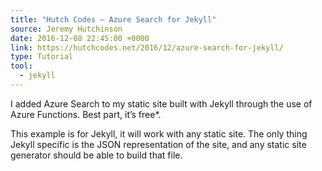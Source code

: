 ```yaml
---
title: "Hutch Codes — Azure Search for Jekyll"
source: Jeremy Hutchinson
date: 2016-12-08 22:45:00 +0000
link: https://hutchcodes.net/2016/12/azure-search-for-jekyll/
type: Tutorial
tool:
  - jekyll 
---
```

I added Azure Search to my static site built with Jekyll through the use of Azure Functions. Best part, it’s free*.

This example is for Jekyll, it will work with any static site. The only thing Jekyll specific is the JSON representation of the site, and any static site generator should be able to build that file. 





